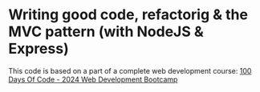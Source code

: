 # Writing good code, refactorig & the MVC pattern (with NodeJS & Express)

This code is based on a part of a complete web development course: [100 Days Of Code - 2024 Web Development Bootcamp](https://www.udemy.com/course/100-days-of-code-web-development-bootcamp/)
